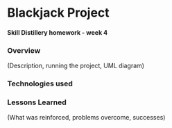 # Blackjack Project
#### Skill Distillery homework - week 4

### Overview
(Description, running the project, UML diagram)

### Technologies used

### Lessons Learned
(What was reinforced, problems overcome, successes)